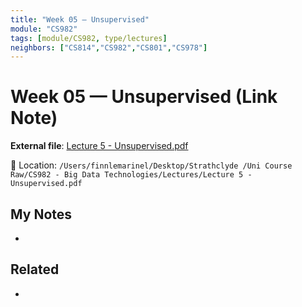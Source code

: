 ```yaml
---
title: "Week 05 — Unsupervised"
module: "CS982"
tags: [module/CS982, type/lectures]
neighbors: ["CS814","CS982","CS801","CS978"]
---
```


# Week 05 — Unsupervised (Link Note)

**External file**: [Lecture 5 - Unsupervised.pdf](file:///Users/finnlemarinel/Desktop/Strathclyde%20/Uni%20Course%20Raw/CS982%20-%20Big%20Data%20Technologies/Lectures/Lecture%205%20-%20Unsupervised.pdf)

📂 Location: `/Users/finnlemarinel/Desktop/Strathclyde /Uni Course Raw/CS982 - Big Data Technologies/Lectures/Lecture 5 - Unsupervised.pdf`

## My Notes
-

## Related
-
